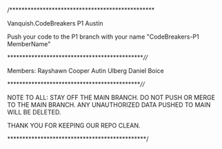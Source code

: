 /************************************************ 

Vanquish.CodeBreakers P1 Austin

Push your code to the P1 branch with your name "CodeBreakers-P1 MemberName"

**********************************************//*

Members:
Rayshawn Cooper
Autin Ulberg
Daniel Boice

*********************************************//*

NOTE TO ALL: STAY OFF THE MAIN BRANCH. DO NOT PUSH OR MERGE TO THE MAIN BRANCH. ANY UNAUTHORIZED DATA PUSHED TO MAIN WILL BE DELETED. 

THANK YOU FOR KEEPING OUR REPO CLEAN.

**********************************************/
